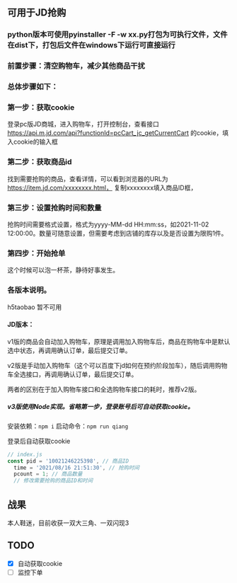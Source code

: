 ## 可用于JD抢购

### python版本可使用pyinstaller -F -w xx.py打包为可执行文件，文件在dist下，打包后文件在windows下运行可直接运行

### 前置步骤：清空购物车，减少其他商品干扰
### 总体步骤如下：

### 第一步：获取cookie
登录pc版JD商城，进入购物车，打开控制台，查看接口 
https://api.m.jd.com/api?functionId=pcCart_jc_getCurrentCart
的cookie，填入cookie的输入框

### 第二步：获取商品id
找到需要抢购的商品，查看详情，可以看到浏览器的URL为
https://item.jd.com/xxxxxxxx.html，
复制xxxxxxxx填入商品ID框，

### 第三步：设置抢购时间和数量
抢购时间需要格式设置，格式为yyyy-MM-dd HH:mm:ss，如2021-11-02 12:00:00。数量可随意设置，但需要考虑到店铺的库存以及是否设置为限购1件。

### 第四步：开始抢单
这个时候可以泡一杯茶，静待好事发生。

### 各版本说明。
h5taobao 暂不可用

#### JD版本：

v1版的商品会自动加入购物车，原理是调用加入购物车后，商品在购物车中是默认选中状态，再调用确认订单，最后提交订单。

v2版是手动加入购物车（这个可以百度下jd如何在预约阶段加车），随后调用购物车全选接口，再调用确认订单，最后提交订单。

两者的区别在于加入购物车接口和全选购物车接口的耗时，推荐v2版。

##### v3版使用Node实现。省略第一步，登录账号后可自动获取cookie。
安装依赖：``npm i``
启动命令：``npm run qiang``

登录后自动获取cookie
```js
// index.js
const pid = '10021246225398', // 商品ID
  time = '2021/08/16 21:51:30', // 抢购时间
  pcount = 1; // 商品数量
  // 修改需要抢购的商品ID和时间
```

## 战果
本人鞋迷，目前收获一双大三角、一双闪现3

## TODO
+ [x] 自动获取cookie
+ [ ] 监控下单
